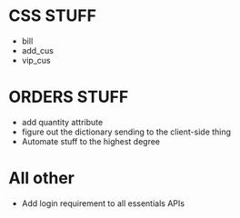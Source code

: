 # CSS STUFF
- bill
- add_cus
- vip_cus


# ORDERS STUFF
- add quantity attribute
- figure out the dictionary sending to the client-side thing
- Automate stuff to the highest degree

# All other 
- Add login requirement to all essentials APIs
